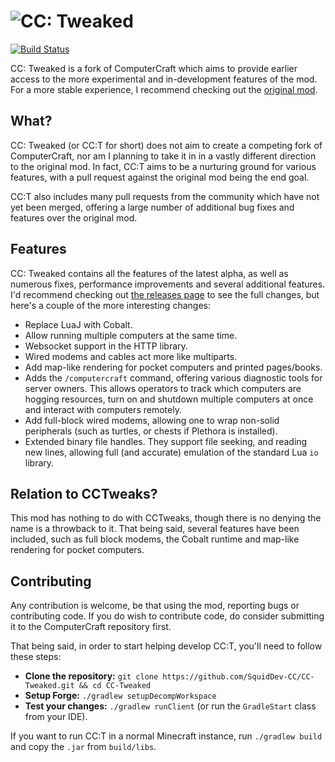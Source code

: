 # ![CC: Tweaked](logo.png)
[![Build Status](https://travis-ci.org/SquidDev-CC/CC-Tweaked.svg?branch=master)](https://travis-ci.org/SquidDev-CC/CC-Tweaked)

CC: Tweaked is a fork of ComputerCraft which aims to provide earlier access to the more experimental and in-development
features of the mod. For a more stable experience, I recommend checking out the
[original mod](https://github.com/dan200/ComputerCraft).

## What?
CC: Tweaked (or CC:T for short) does not aim to create a competing fork of ComputerCraft, nor am I planning to take it
in in a vastly different direction to the original mod. In fact, CC:T aims to be a nurturing ground for various
features, with a pull request against the original mod being the end goal.

CC:T also includes many pull requests from the community which have not yet been merged, offering a large number
of additional bug fixes and features over the original mod.

## Features
CC: Tweaked contains all the features of the latest alpha, as well as numerous fixes, performance improvements and
several additional features. I'd recommend checking out [the releases page](https://github.com/SquidDev-CC/CC-Tweaked/releases)
to see the full changes, but here's a couple of the more interesting changes:

 - Replace LuaJ with Cobalt.
 - Allow running multiple computers at the same time.
 - Websocket support in the HTTP library.
 - Wired modems and cables act more like multiparts.
 - Add map-like rendering for pocket computers and printed pages/books.
 - Adds the `/computercraft` command, offering various diagnostic tools for server owners. This allows operators to
   track which computers are hogging resources, turn on and shutdown multiple computers at once and interact with
   computers remotely.
 - Add full-block wired modems, allowing one to wrap non-solid peripherals (such as turtles, or chests if Plethora is
   installed).
 - Extended binary file handles. They support file seeking, and reading new lines, allowing full (and accurate)
   emulation of the standard Lua `io` library.

## Relation to CCTweaks?
This mod has nothing to do with CCTweaks, though there is no denying the name is a throwback to it. That being said,
several features have been included, such as full block modems, the Cobalt runtime and map-like rendering for pocket
computers.

## Contributing
Any contribution is welcome, be that using the mod, reporting bugs or contributing code. If you do wish to contribute
code, do consider submitting it to the ComputerCraft repository first.

That being said, in order to start helping develop CC:T, you'll need to follow these steps:

 - **Clone the repository:** `git clone https://github.com/SquidDev-CC/CC-Tweaked.git && cd CC-Tweaked`
 - **Setup Forge:** `./gradlew setupDecompWorkspace`
 - **Test your changes:** `./gradlew runClient` (or run the `GradleStart` class from your IDE).

If you want to run CC:T in a normal Minecraft instance, run `./gradlew build` and copy the `.jar` from `build/libs`.
